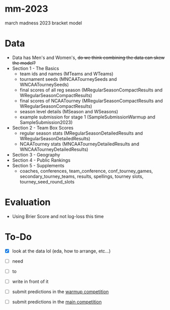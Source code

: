# mm-2023
march madness 2023 bracket model

# Data
- Data has Men's and Women's, ~~do we think combining the data can skew the model?~~
- Section 1 - The Basics
    - team ids and names (MTeams and WTeams)
    - tournament seeds (MNCAATourneySeeds and WNCAATourneySeeds)
    - final scores of all reg season (MRegularSeasonCompactResults and WRegularSeasonCompactResults)
    - final scores of NCAATourney (MRegularSeasonCompactResults and WRegularSeasonCompactResults)
    - season level details (MSeason and WSeasons)
    - example submission for stage 1 (SampleSubmissionWarmup and SampleSubmission2023)
- Section 2 - Team Box Scores
    - regular season stats (MRegularSeasonDetailedResults and WRegularSeasonDetailedResults)
    - NCAATourney stats (MNCAATourneyDetailedResults and WNCAATourneyDetailedResults)
- Section 3 - Geography
- Section 4 - Public Rankings
- Section 5 - Supplements
    - coaches, conferences, team_conference, conf_tourney_games, secondary_tourney_teams, results, spellings, tourney slots, tourney_seed_round_slots

# Evaluation
- Using Brier Score and not log-loss this time

# To-Do
- [x] look at the data lol (eda, how to arrange, etc...)
- [ ] need
- [ ] to
- [ ] write in front of it

- [ ] submit predictions in the [warmup competition](https://www.kaggle.com/competitions/warmup-round-march-machine-learning-mania-2023)
- [ ] submit predictions in the [main competition](https://www.kaggle.com/competitions/march-machine-learning-mania-2023/)
